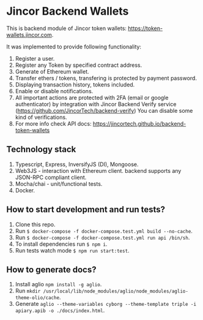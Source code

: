 # Jincor Backend Wallets
This is backend module of Jincor token wallets: https://token-wallets.jincor.com.

It was implemented to provide following functionality:
1. Register a user.
1. Register any Token by specified contract address.
1. Generate of Ethereum wallet.
1. Transfer ethers / tokens, transfering is protected by payment password.
1. Displaying transaction history, tokens included.
1. Enable or disable notifications.
1. All important actions are protected with 2FA (email or google authenticator) by integration with Jincor Backend Verify service (https://github.com/JincorTech/backend-verify)
   You can disable some kind of verifications.
1. For more info check API docs: https://jincortech.github.io/backend-token-wallets

## Technology stack

1. Typescript, Express, InversifyJS (DI), Mongoose.
1. Web3JS - interaction with Ethereum client. backend supports any JSON-RPC compliant client.
1. Mocha/chai - unit/functional tests.
1. Docker.

## How to start development and run tests?

1. Clone this repo.
1. Run `$ docker-compose -f docker-compose.test.yml build --no-cache`.
1. Run `$ docker-compose -f docker-compose.test.yml run api /bin/sh`.
1. To install dependencies run `$ npm i`.
1. Run tests watch mode `$ npm run start:test`.

## How to generate docs?

1. Install aglio `npm install -g aglio`.
1. Run `mkdir /usr/local/lib/node_modules/aglio/node_modules/aglio-theme-olio/cache`.
1. Generate `aglio --theme-variables cyborg --theme-template triple -i apiary.apib -o ./docs/index.html`.

